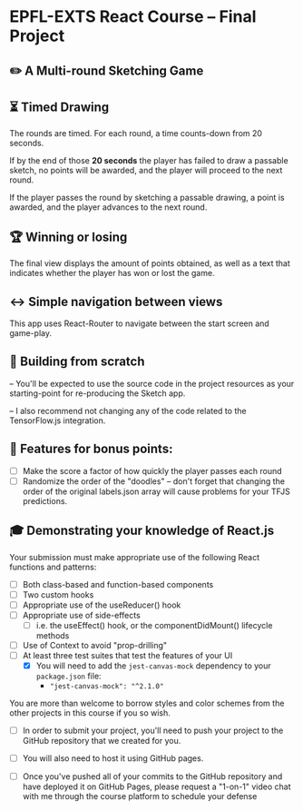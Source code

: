 # EPFL-EXTS React Course – Final Project

## ✏️ A Multi-round Sketching Game

## ⏳ Timed Drawing

The rounds are timed. For each round, a time counts-down from 20 seconds. 

If by the end of those **20 seconds** the player has failed to draw a passable sketch, no points will be awarded, and the player will proceed to the next round.

If the player passes the round by sketching a passable drawing, a point is awarded, and the player advances to the next round.

## 🏆 Winning or losing
The final view displays the amount of points obtained, as well as a text that indicates whether the player has won or lost the game.

## ↔️ Simple navigation between views
This app uses React-Router to navigate between the start screen and game-play.

## 🔧 Building from scratch
– You'll be expected to use the source code in the project resources as your starting-point for re-producing the Sketch app.

– I also recommend not changing any of the code related to the TensorFlow.js integration.

## 🎁 Features for bonus points:
- [ ] Make the score a factor of how quickly the player passes each round
- [ ] Randomize the order of the "doodles" 
  – don't forget that changing the order of the original labels.json array will cause problems for your TFJS predictions.

## 🎓 Demonstrating your knowledge of React.js
Your submission must make appropriate use of the following React functions and patterns:

- [ ] Both class-based and function-based components
- [ ] Two custom hooks
- [ ] Appropriate use of the useReducer() hook
- [ ] Appropriate use of side-effects
  - [ ] i.e. the useEffect() hook, or the componentDidMount() lifecycle methods
- [ ] Use of Context to avoid "prop-drilling"
- [ ] At least three test suites that test the features of your UI
  - [x] You will need to add the `jest-canvas-mock` dependency to your `package.json` file:
    * `"jest-canvas-mock": "^2.1.0"`
  
You are more than welcome to borrow styles and color schemes from the other projects in this course if you so wish.

 - [ ] In order to submit your project, you'll need to push your project to the GitHub repository that we created for you.

- [ ] You will also need to host it using GitHub pages. 

- [ ] Once you've pushed all of your commits to the GitHub repository and have deployed it on GitHub Pages, please request a "1-on-1" video chat with me through the course platform to schedule your defense